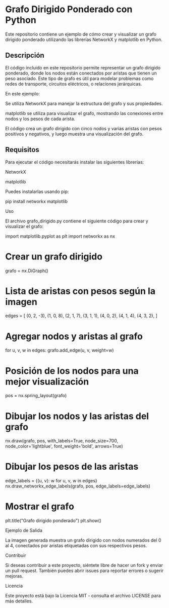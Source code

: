 # Grafo Dirigido Ponderado con Python

Este repositorio contiene un ejemplo de cómo crear y visualizar un grafo dirigido ponderado utilizando las librerías NetworkX y matplotlib en Python.

## Descripción

El código incluido en este repositorio permite representar un grafo dirigido ponderado, donde los nodos están conectados por aristas que tienen un peso asociado. Este tipo de grafo es útil para modelar problemas como redes de transporte, circuitos eléctricos, o relaciones jerárquicas.

En este ejemplo:

Se utiliza NetworkX para manejar la estructura del grafo y sus propiedades.

matplotlib se utiliza para visualizar el grafo, mostrando las conexiones entre nodos y los pesos de cada arista.

El código crea un grafo dirigido con cinco nodos y varias aristas con pesos positivos y negativos, y luego muestra una visualización del grafo.

## Requisitos

Para ejecutar el código necesitarás instalar las siguientes librerías:

NetworkX

matplotlib

Puedes instalarlas usando pip:

pip install networkx matplotlib

Uso

El archivo grafo_dirigido.py contiene el siguiente código para crear y visualizar el grafo:

import matplotlib.pyplot as plt
import networkx as nx

# Crear un grafo dirigido
grafo = nx.DiGraph()

# Lista de aristas con pesos según la imagen
edges = [
    (0, 2, -3),
    (1, 0, 8),
    (2, 1, 7),
    (3, 1, 1),
    (4, 0, 2), (4, 1, 4), (4, 3, 2),
]

# Agregar nodos y aristas al grafo
for u, v, w in edges:
    grafo.add_edge(u, v, weight=w)

# Posición de los nodos para una mejor visualización
pos = nx.spring_layout(grafo)

# Dibujar los nodos y las aristas del grafo
nx.draw(grafo, pos, with_labels=True, node_size=700, node_color='lightblue', font_weight='bold', arrows=True)

# Dibujar los pesos de las aristas
edge_labels = {(u, v): w for u, v, w in edges}
nx.draw_networkx_edge_labels(grafo, pos, edge_labels=edge_labels)

# Mostrar el grafo
plt.title("Grafo dirigido ponderado")
plt.show()

Ejemplo de Salida

La imagen generada muestra un grafo dirigido con nodos numerados del 0 al 4, conectados por aristas etiquetadas con sus respectivos pesos.

Contribuir

Si deseas contribuir a este proyecto, siéntete libre de hacer un fork y enviar un pull request. También puedes abrir issues para reportar errores o sugerir mejoras.

Licencia

Este proyecto está bajo la Licencia MIT - consulta el archivo LICENSE para más detalles.
